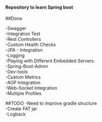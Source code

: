 #### Repository to learn Spring boot


##Done

-Swagger<br/>
-Integration Test<br/>
-Rest Controllers<br/>
-Custom Health Checks<br/>
-JPA - Integration<br/>
-Logging<br/>
-Playing with Different Embedded Servers<br/>
-Spring-Boot-Admin<br/>
-Dev-tools<br/>
-Custom Metrics<br/>
-AOP Integration<br/>
-Web-Socket Integration<br/>
-Multiple Profiles



##TODO
-Need to improve gradle structure<br/>
-Create FAT jar <br/>
-Logback<br/>

